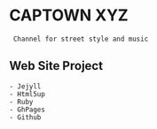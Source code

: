 # CAPTOWN XYZ
	 Channel for street style and music


## Web Site Project
	- Jejyll
	- Html5up
	- Ruby
	- GhPages
	- Github